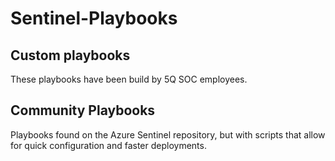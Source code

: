 # Sentinel-Playbooks

## Custom playbooks

These playbooks have been build by 5Q SOC employees.


## Community Playbooks

Playbooks found on the Azure Sentinel repository, but with scripts that allow for quick configuration and faster deployments.
